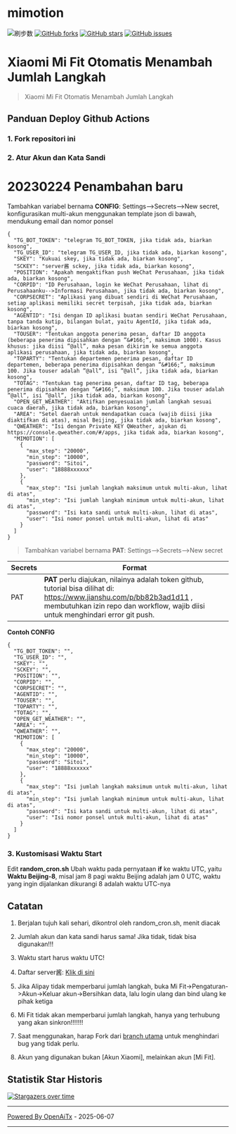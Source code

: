 # mimotion
![刷步数](https://github.com/xunichanghuan/mimotion-run/actions/workflows/run.yml/badge.svg)
[![GitHub forks](https://img.shields.io/github/forks/xunichanghuan/mimotion-run?style=flat-square)](https://github.com/xunichanghuan/mimotion-run/network)
[![GitHub stars](https://img.shields.io/github/stars/xunichanghuan/mimotion-run?style=flat-square)](https://github.com/xunichanghuan/mimotion-run/stargazers)
[![GitHub issues](https://img.shields.io/github/issues/xunichanghuan/mimotion-run?style=flat-square)](https://github.com/xunichanghuan/mimotion-run/issues)

# Xiaomi Mi Fit Otomatis Menambah Jumlah Langkah

> Xiaomi Mi Fit Otomatis Menambah Jumlah Langkah

## Panduan Deploy Github Actions

### 1. Fork repositori ini

### 2. Atur Akun dan Kata Sandi
# 20230224 Penambahan baru
Tambahkan variabel bernama **CONFIG**: Settings-->Secrets-->New secret, konfigurasikan multi-akun menggunakan template json di bawah, mendukung email dan nomor ponsel
```
{
  "TG_BOT_TOKEN": "telegram TG_BOT_TOKEN, jika tidak ada, biarkan kosong",
  "TG_USER_ID": "telegram TG_USER_ID, jika tidak ada, biarkan kosong",
  "SKEY": "Kukuai skey, jika tidak ada, biarkan kosong",
  "SCKEY": "server酱 sckey, jika tidak ada, biarkan kosong",
  "POSITION": "Apakah mengaktifkan push WeChat Perusahaan, jika tidak ada, biarkan kosong",
  "CORPID": "ID Perusahaan, login ke WeChat Perusahaan, lihat di Perusahaanku-->Informasi Perusahaan, jika tidak ada, biarkan kosong",
  "CORPSECRET": "Aplikasi yang dibuat sendiri di WeChat Perusahaan, setiap aplikasi memiliki secret terpisah, jika tidak ada, biarkan kosong",
  "AGENTID": "Isi dengan ID aplikasi buatan sendiri WeChat Perusahaan, tanpa tanda kutip, bilangan bulat, yaitu AgentId, jika tidak ada, biarkan kosong",
  "TOUSER": "Tentukan anggota penerima pesan, daftar ID anggota (beberapa penerima dipisahkan dengan ”&#166;”, maksimum 1000). Kasus khusus: jika diisi ”@all”, maka pesan dikirim ke semua anggota aplikasi perusahaan, jika tidak ada, biarkan kosong",
  "TOPARTY": "Tentukan departemen penerima pesan, daftar ID departemen, beberapa penerima dipisahkan dengan ”&#166;”, maksimum 100. Jika touser adalah ”@all”, isi ”@all”, jika tidak ada, biarkan kosong",
  "TOTAG": "Tentukan tag penerima pesan, daftar ID tag, beberapa penerima dipisahkan dengan ”&#166;”, maksimum 100. Jika touser adalah ”@all”, isi ”@all”, jika tidak ada, biarkan kosong",
  "OPEN_GET_WEATHER": "Aktifkan penyesuaian jumlah langkah sesuai cuaca daerah, jika tidak ada, biarkan kosong",
  "AREA": "Setel daerah untuk mendapatkan cuaca (wajib diisi jika diaktifkan di atas), misal Beijing, jika tidak ada, biarkan kosong",
  "QWEATHER": "Isi dengan Private KEY QWeather, ajukan di https://console.qweather.com/#/apps, jika tidak ada, biarkan kosong",
  "MIMOTION": [
    {
      "max_step": "20000",
      "min_step": "10000",
      "password": "Sitoi",
      "user": "18888xxxxxx"
    },
    {
      "max_step": "Isi jumlah langkah maksimum untuk multi-akun, lihat di atas",
      "min_step": "Isi jumlah langkah minimum untuk multi-akun, lihat di atas",
      "password": "Isi kata sandi untuk multi-akun, lihat di atas",
      "user": "Isi nomor ponsel untuk multi-akun, lihat di atas"
    }
  ]
}
```
> Tambahkan variabel bernama **PAT**: Settings-->Secrets-->New secret

| Secrets |  Format  |
| -------- | ----- |
| PAT |   **PAT** perlu diajukan, nilainya adalah token github, tutorial bisa dilihat di: https://www.jianshu.com/p/bb82b3ad1d11 , membutuhkan izin repo dan workflow, wajib diisi untuk menghindari error git push. |

**Contoh CONFIG**
```
{
  "TG_BOT_TOKEN": "",
  "TG_USER_ID": "",
  "SKEY": "",
  "SCKEY": "",
  "POSITION": "",
  "CORPID": "",
  "CORPSECRET": "",
  "AGENTID": "",
  "TOUSER": "",
  "TOPARTY": "",
  "TOTAG": "",
  "OPEN_GET_WEATHER": "",
  "AREA": "",
  "QWEATHER": "",
  "MIMOTION": [
    {
      "max_step": "20000",
      "min_step": "10000",
      "password": "Sitoi",
      "user": "18888xxxxxx"
    },
    {
      "max_step": "Isi jumlah langkah maksimum untuk multi-akun, lihat di atas",
      "min_step": "Isi jumlah langkah minimum untuk multi-akun, lihat di atas",
      "password": "Isi kata sandi untuk multi-akun, lihat di atas",
      "user": "Isi nomor ponsel untuk multi-akun, lihat di atas"
    }
  ]
}
```

### 3. Kustomisasi Waktu Start

Edit **random_cron.sh**
Ubah waktu pada pernyataan **if** ke waktu UTC, yaitu **Waktu Beijing-8**, misal jam 8 pagi waktu Beijing adalah jam 0 UTC, waktu yang ingin dijalankan dikurangi 8 adalah waktu UTC-nya



## Catatan

1. Berjalan tujuh kali sehari, dikontrol oleh random_cron.sh, menit diacak

2. Jumlah akun dan kata sandi harus sama! Jika tidak, tidak bisa digunakan!!!

3. Waktu start harus waktu UTC!

4. Daftar server酱: [Klik di sini](https://sct.ftqq.com/)

5. Jika Alipay tidak memperbarui jumlah langkah, buka Mi Fit->Pengaturan->Akun->Keluar akun->Bersihkan data, lalu login ulang dan bind ulang ke pihak ketiga

6. Mi Fit tidak akan memperbarui jumlah langkah, hanya yang terhubung yang akan sinkron!!!!!!!

7. Saat menggunakan, harap Fork dari [branch utama](https://github.com/xunichanghuan/mimotion-run/) untuk menghindari bug yang tidak perlu.

8. Akun yang digunakan bukan [Akun Xiaomi], melainkan akun [Mi Fit].

## Statistik Star Historis

[![Stargazers over time](https://starchart.cc/xunichanghuan/mimotion-run.svg)](https://starchart.cc/xunichanghuan/mimotion-run)

---

[Powered By OpenAiTx](https://github.com/OpenAiTx/OpenAiTx) - 2025-06-07

---